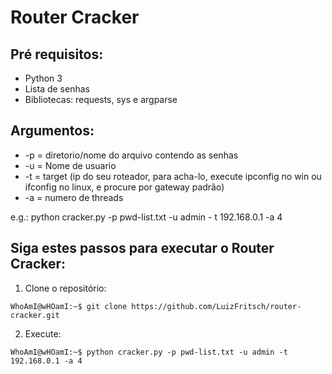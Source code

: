 # Router Cracker

## Pré requisitos:
* Python 3
* Lista de senhas
* Bibliotecas: requests, sys e argparse

## Argumentos:
  * -p = diretorio/nome do arquivo contendo as senhas
  * -u = Nome de usuario
  * -t = target (ip do seu roteador, para acha-lo, execute ipconfig no win ou ifconfig no linux, e procure por gateway padrão)
  * -a = numero de threads
  
  e.g.: python cracker.py -p pwd-list.txt -u admin - t 192.168.0.1 -a 4
  
## Siga estes passos para executar o Router Cracker:

1. Clone o repositório: 
```console
WhoAmI@wHOamI:~$ git clone https://github.com/LuizFritsch/router-cracker.git
```
2. Execute:
```console
WhoAmI@wHOamI:~$ python cracker.py -p pwd-list.txt -u admin -t 192.168.0.1 -a 4
```
